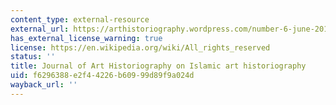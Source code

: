 ```yaml
---
content_type: external-resource
external_url: https://arthistoriography.wordpress.com/number-6-june-2012-2/
has_external_license_warning: true
license: https://en.wikipedia.org/wiki/All_rights_reserved
status: ''
title: Journal of Art Historiography on Islamic art historiography
uid: f6296388-e2f4-4226-b609-99d89f9a024d
wayback_url: ''
---
```

